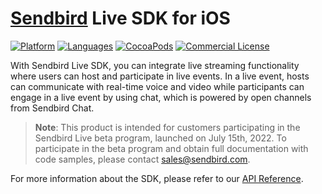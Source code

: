 # [Sendbird](https://sendbird.com) Live SDK for iOS

[![Platform](https://img.shields.io/badge/Platform-iOS-orange.svg)](https://cocoapods.org/pods/SendbirdLiveSDK)
[![Languages](https://img.shields.io/badge/Language-Objective--C%20%7C%20Swift-orange.svg)](https://github.com/sendbird/sendbird-live-sdk-ios)
[![CocoaPods](https://img.shields.io/badge/CocoaPods-compatible-green.svg)](https://cocoapods.org/pods/SendbirdLiveSDK)
[![Commercial License](https://img.shields.io/badge/License-Commercial-brightgreen.svg)](https://github.com/sendbird/sendbird-live-sdk-ios/blob/main/LICENSE)

With Sendbird Live SDK, you can integrate live streaming functionality where users can host and participate in live events. In a live event, hosts can communicate with real-time voice and video while participants can engage in a live event by using chat, which is powered by open channels from Sendbird Chat. 

> **Note**: This product is intended for customers participating in the Sendbird Live beta program, launched on July 15th, 2022. To participate in the beta program and obtain full documentation with code samples, please contact sales@sendbird.com.


For more information about the SDK, please refer to our [API Reference](https://sendbird.com/docs/live/v1/ios/ref/index.html).

